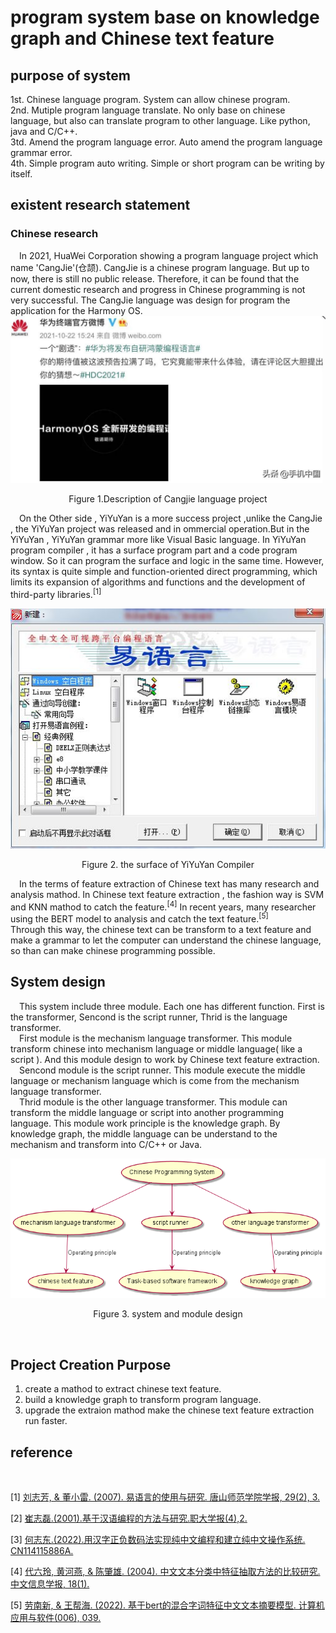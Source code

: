 # program system base on knowledge graph and Chinese text feature

## purpose of system
1st. Chinese language program. System can allow chinese program.</br>
2nd. Mutiple program language translate. No only base on chinese language, but also can translate program to other language. Like python, java and C/C++.</br>
3td. Amend the program language error. Auto amend the program language grammar error.</br>
4th. Simple program auto writing. Simple or short program can be writing by itself.</br>

## existent research statement
### Chinese research
&ensp;&ensp;In 2021, HuaWei Corporation showing a program language project which name 'CangJie'(仓颉). CangJie is a chinese program language. But up to now, there is still no public release. Therefore, it can be found that the current domestic research and progress in Chinese programming is not very successful. The CangJie language was design for program the application for the Harmony OS.  
![Picture of CangJie Language](https://github.com/ZbcFallen/ChineseProgramSystem/blob/main/doc/img/cangjie.jpg)</br>
<p align="center">Figure 1.Description of Cangjie language project</p>
&ensp;&ensp;On the Other side , YiYuYan is a more success project ,unlike the CangJie , the YiYuYan project was released and in ommercial operation.But in the YiYuYan , YiYuYan grammar more like Visual Basic language. In YiYuYan program compiler , it has a surface program part and a code program window. So it can program the surface and logic in the same time. However, its syntax is quite simple and function-oriented direct programming, which limits its expansion of algorithms and functions and the development of third-party libraries.<sup>[1]</sup>
</br>

![Picture of Yi Language](https://github.com/ZbcFallen/ChineseProgramSystem/blob/main/doc/img/yiyuyan.jpg#pic_center)</br>
<p align="center">Figure 2. the surface of YiYuYan Compiler</p>

&ensp;&ensp;In the terms of feature extraction of Chinese text has many research and analysis mathod. In 
Chinese text feature extraction , the fashion way is SVM and KNN mathod to catch the feature.<sup>[4]</sup> In recent years, many researcher using the BERT model to analysis and catch the text feature.<sup>[5]</sup>  
Through this way, the chinese text can be transform to a text feature and make a grammar to let the computer can understand the chinese language, so than can make chinese programming possible.

## System design
&ensp;&ensp;This system include three module. Each one has different function. First is the transformer, Sencond is the script runner, Thrid is the language transformer.</br>
&ensp;&ensp;First module is the mechanism language transformer. This module transform chinese into mechanism language or middle language( like a script ). And this module design to work by Chinese text feature extraction.
&ensp;&ensp;Sencond module is the script runner. This module execute the middle language or mechanism language which is come from the mechanism language transformer.</br>
&ensp;&ensp;Thrid module is the other language transformer. This module can transform the middle language or script into another programming language. This module work principle is the knowledge graph. By knowledge graph, the middle language can be understand to the mechanism and transform into C/C++ or Java.

![Picture of System design](https://github.com/ZbcFallen/ChineseProgramSystem/blob/main/doc/img/design.png#pic_center)</br>
<p align="center">Figure 3. system and module design</p>


</br> 

## Project Creation Purpose
1. create a mathod to extract chinese text feature.
2. build a knowledge graph to transform program language.
3. upgrade the extraion mathod make the chinese text feature extraction run faster.



## reference
</br>

[1] [刘志芳, & 董小雷. (2007). 易语言的使用与研究. 唐山师范学院学报, 29(2), 3.](https://xueshu.baidu.com/usercenter/paper/show?paperid=aa2bbc1b5177b56af556d812de57b40d&site=xueshu_se)

[2] [ 崔志磊.(2001).基于汉语编程的方法与研究.职大学报(4),2. ](https://xueshu.baidu.com/usercenter/paper/show?paperid=fbbe0ac55759adc37d1472aeaf772f6f&site=xueshu_se)

[3] [ 何志东.(2022).用汉字正负数码法实现纯中文编程和建立纯中文操作系统.  CN114115886A.](https://xueshu.baidu.com/usercenter/paper/show?paperid=1v6p04c0jp020rd0mt5w08q07s446759&site=xueshu_se)

[4] [ 代六玲, 黄河燕, & 陈肇雄. (2004). 中文文本分类中特征抽取方法的比较研究. 中文信息学报, 18(1). ](https://xueshu.baidu.com/usercenter/paper/show?paperid=be1ec9895a2c68b2e9fbcbff3a94927d&site=xueshu_se)

[5] [ 劳南新, & 王帮海. (2022). 基于bert的混合字词特征中文文本摘要模型. 计算机应用与软件(006), 039. ](https://xueshu.baidu.com/usercenter/paper/show?paperid=1n4m0ve0kp380ah09w4k0m409g184647&site=xueshu_se)

